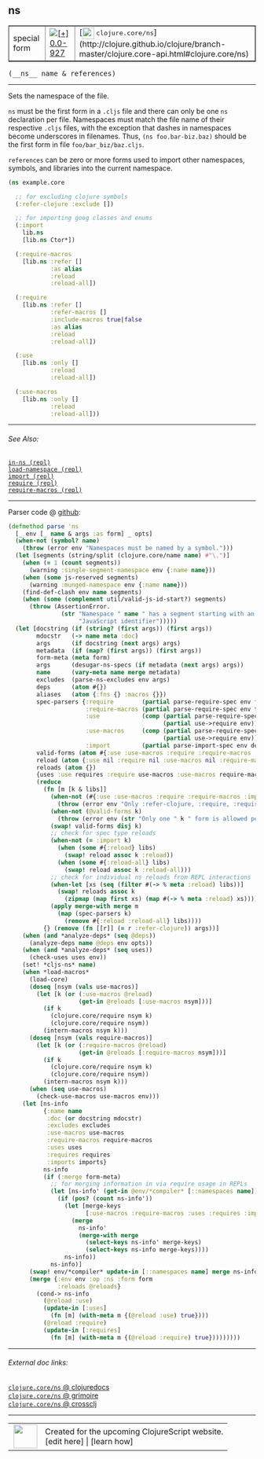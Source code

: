 ## ns



 <table border="1">
<tr>
<td>special form</td>
<td><a href="https://github.com/cljsinfo/cljs-api-docs/tree/0.0-927"><img valign="middle" alt="[+] 0.0-927" title="Added in 0.0-927" src="https://img.shields.io/badge/+-0.0--927-lightgrey.svg"></a> </td>
<td>
[<img height="24px" valign="middle" src="http://i.imgur.com/1GjPKvB.png"> <samp>clojure.core/ns</samp>](http://clojure.github.io/clojure/branch-master/clojure.core-api.html#clojure.core/ns)
</td>
</tr>
</table>


 <samp>
(__ns__ name & references)<br>
</samp>

---

Sets the namespace of the file.

`ns` must be the first form in a `.cljs` file and there can only be one `ns`
declaration per file. Namespaces must match the file name of their respective
`.cljs` files, with the exception that dashes in namespaces become underscores
in filenames. Thus, `(ns foo.bar-biz.baz)` should be the first form in file
`foo/bar_biz/baz.cljs`.

`references` can be zero or more forms used to import other namespaces, symbols,
and libraries into the current namespace.

```clj
(ns example.core

  ;; for excluding clojure symbols
  (:refer-clojure :exclude [])

  ;; for importing goog classes and enums
  (:import
    lib.ns
    [lib.ns Ctor*])

  (:require-macros
    [lib.ns :refer []
            :as alias
            :reload
            :reload-all])

  (:require
    [lib.ns :refer []
            :refer-macros []
            :include-macros true|false
            :as alias
            :reload
            :reload-all])

  (:use
    [lib.ns :only []
            :reload
            :reload-all])

  (:use-macros
    [lib.ns :only []
            :reload
            :reload-all]))
```

---


###### See Also:

[`in-ns (repl)`](specialrepl_in-ns.md)<br>
[`load-namespace (repl)`](specialrepl_load-namespace.md)<br>
[`import (repl)`](specialrepl_import.md)<br>
[`require (repl)`](specialrepl_require.md)<br>
[`require-macros (repl)`](specialrepl_require-macros.md)<br>

---




Parser code @ [github](https://github.com/clojure/clojurescript/blob/r3153/src/clj/cljs/analyzer.clj#L1445-L1556):

```clj
(defmethod parse 'ns
  [_ env [_ name & args :as form] _ opts]
  (when-not (symbol? name) 
    (throw (error env "Namespaces must be named by a symbol.")))
  (let [segments (string/split (clojure.core/name name) #"\.")]
    (when (= 1 (count segments))
      (warning :single-segment-namespace env {:name name}))
    (when (some js-reserved segments)
      (warning :munged-namespace env {:name name}))
    (find-def-clash env name segments)
    (when (some (complement util/valid-js-id-start?) segments)
      (throw (AssertionError.
               (str "Namespace " name " has a segment starting with an invaild "
                    "JavaScript identifier")))))
  (let [docstring (if (string? (first args)) (first args))
        mdocstr   (-> name meta :doc)
        args      (if docstring (next args) args)
        metadata  (if (map? (first args)) (first args))
        form-meta (meta form)
        args      (desugar-ns-specs (if metadata (next args) args))
        name      (vary-meta name merge metadata)
        excludes  (parse-ns-excludes env args)
        deps      (atom #{})
        aliases   (atom {:fns {} :macros {}})
        spec-parsers {:require        (partial parse-require-spec env false deps aliases)
                      :require-macros (partial parse-require-spec env true deps aliases)
                      :use            (comp (partial parse-require-spec env false deps aliases)
                                            (partial use->require env))
                      :use-macros     (comp (partial parse-require-spec env true deps aliases)
                                            (partial use->require env))
                      :import         (partial parse-import-spec env deps)}
        valid-forms (atom #{:use :use-macros :require :require-macros :import})
        reload (atom {:use nil :require nil :use-macros nil :require-macros nil})
        reloads (atom {})
        {uses :use requires :require use-macros :use-macros require-macros :require-macros imports :import :as params}
        (reduce
          (fn [m [k & libs]]
            (when-not (#{:use :use-macros :require :require-macros :import} k)
              (throw (error env "Only :refer-clojure, :require, :require-macros, :use and :use-macros libspecs supported")))
            (when-not (@valid-forms k)
              (throw (error env (str "Only one " k " form is allowed per namespace definition"))))
            (swap! valid-forms disj k)
            ;; check for spec type reloads
            (when-not (= :import k)
              (when (some #{:reload} libs)
                (swap! reload assoc k :reload))
              (when (some #{:reload-all} libs)
                (swap! reload assoc k :reload-all)))
            ;; check for individual ns reloads from REPL interactions
            (when-let [xs (seq (filter #(-> % meta :reload) libs))]
              (swap! reloads assoc k
                (zipmap (map first xs) (map #(-> % meta :reload) xs))))
            (apply merge-with merge m
              (map (spec-parsers k)
                (remove #{:reload :reload-all} libs))))
          {} (remove (fn [[r]] (= r :refer-clojure)) args))]
    (when (and *analyze-deps* (seq @deps))
      (analyze-deps name @deps env opts))
    (when (and *analyze-deps* (seq uses))
      (check-uses uses env))
    (set! *cljs-ns* name)
    (when *load-macros*
      (load-core)
      (doseq [nsym (vals use-macros)]
        (let [k (or (:use-macros @reload)
                    (get-in @reloads [:use-macros nsym]))]
          (if k
            (clojure.core/require nsym k)
            (clojure.core/require nsym))
          (intern-macros nsym k)))
      (doseq [nsym (vals require-macros)]
        (let [k (or (:require-macros @reload)
                    (get-in @reloads [:require-macros nsym]))]
          (if k
            (clojure.core/require nsym k)
            (clojure.core/require nsym))
          (intern-macros nsym k)))
      (when (seq use-macros)
        (check-use-macros use-macros env)))
    (let [ns-info
          {:name name
           :doc (or docstring mdocstr)
           :excludes excludes
           :use-macros use-macros
           :require-macros require-macros
           :uses uses
           :requires requires
           :imports imports}
          ns-info
          (if (:merge form-meta)
            ;; for merging information in via require usage in REPLs
            (let [ns-info' (get-in @env/*compiler* [::namespaces name])]
              (if (pos? (count ns-info'))
                (let [merge-keys
                      [:use-macros :require-macros :uses :requires :imports]]
                  (merge
                    ns-info'
                    (merge-with merge
                      (select-keys ns-info' merge-keys)
                      (select-keys ns-info merge-keys))))
                ns-info))
            ns-info)]
      (swap! env/*compiler* update-in [::namespaces name] merge ns-info)
      (merge {:env env :op :ns :form form
              :reloads @reloads}
        (cond-> ns-info
          (@reload :use)
          (update-in [:uses]
            (fn [m] (with-meta m {(@reload :use) true})))
          (@reload :require)
          (update-in [:requires]
            (fn [m] (with-meta m {(@reload :require) true}))))))))
```

<!--
Repo - tag - source tree - lines:

 <pre>
clojurescript @ r3153
└── src
    └── clj
        └── cljs
            └── <ins>[analyzer.clj:1445-1556](https://github.com/clojure/clojurescript/blob/r3153/src/clj/cljs/analyzer.clj#L1445-L1556)</ins>
</pre>

-->

---



###### External doc links:

[`clojure.core/ns` @ clojuredocs](http://clojuredocs.org/clojure.core/ns)<br>
[`clojure.core/ns` @ grimoire](http://conj.io/store/v1/org.clojure/clojure/1.7.0-beta3/clj/clojure.core/ns/)<br>
[`clojure.core/ns` @ crossclj](http://crossclj.info/fun/clojure.core/ns.html)<br>

---

 <table>
<tr><td>
<img valign="middle" align="right" width="48px" src="http://i.imgur.com/Hi20huC.png">
</td><td>
Created for the upcoming ClojureScript website.<br>
[edit here] | [learn how]
</td></tr></table>

[edit here]:https://github.com/cljsinfo/cljs-api-docs/blob/master/cljsdoc/special_ns.cljsdoc
[learn how]:https://github.com/cljsinfo/cljs-api-docs/wiki/cljsdoc-files

<!--

This information was too distracting to show to readers, but I'll leave it
commented here since it is helpful to:

- pretty-print the data used to generate this document
- and show how to retrieve that data



The API data for this symbol:

```clj
{:description "Sets the namespace of the file.\n\n`ns` must be the first form in a `.cljs` file and there can only be one `ns`\ndeclaration per file. Namespaces must match the file name of their respective\n`.cljs` files, with the exception that dashes in namespaces become underscores\nin filenames. Thus, `(ns foo.bar-biz.baz)` should be the first form in file\n`foo/bar_biz/baz.cljs`.\n\n`references` can be zero or more forms used to import other namespaces, symbols,\nand libraries into the current namespace.\n\n```clj\n(ns example.core\n\n  ;; for excluding clojure symbols\n  (:refer-clojure :exclude [])\n\n  ;; for importing goog classes and enums\n  (:import\n    lib.ns\n    [lib.ns Ctor*])\n\n  (:require-macros\n    [lib.ns :refer []\n            :as alias\n            :reload\n            :reload-all])\n\n  (:require\n    [lib.ns :refer []\n            :refer-macros []\n            :include-macros true|false\n            :as alias\n            :reload\n            :reload-all])\n\n  (:use\n    [lib.ns :only []\n            :reload\n            :reload-all])\n\n  (:use-macros\n    [lib.ns :only []\n            :reload\n            :reload-all]))\n```",
 :ns "special",
 :name "ns",
 :signature ["[name & references]"],
 :history [["+" "0.0-927"]],
 :type "special form",
 :related ["specialrepl/in-ns"
           "specialrepl/load-namespace"
           "specialrepl/import"
           "specialrepl/require"
           "specialrepl/require-macros"],
 :full-name-encode "special_ns",
 :source {:code "(defmethod parse 'ns\n  [_ env [_ name & args :as form] _ opts]\n  (when-not (symbol? name) \n    (throw (error env \"Namespaces must be named by a symbol.\")))\n  (let [segments (string/split (clojure.core/name name) #\"\\.\")]\n    (when (= 1 (count segments))\n      (warning :single-segment-namespace env {:name name}))\n    (when (some js-reserved segments)\n      (warning :munged-namespace env {:name name}))\n    (find-def-clash env name segments)\n    (when (some (complement util/valid-js-id-start?) segments)\n      (throw (AssertionError.\n               (str \"Namespace \" name \" has a segment starting with an invaild \"\n                    \"JavaScript identifier\")))))\n  (let [docstring (if (string? (first args)) (first args))\n        mdocstr   (-> name meta :doc)\n        args      (if docstring (next args) args)\n        metadata  (if (map? (first args)) (first args))\n        form-meta (meta form)\n        args      (desugar-ns-specs (if metadata (next args) args))\n        name      (vary-meta name merge metadata)\n        excludes  (parse-ns-excludes env args)\n        deps      (atom #{})\n        aliases   (atom {:fns {} :macros {}})\n        spec-parsers {:require        (partial parse-require-spec env false deps aliases)\n                      :require-macros (partial parse-require-spec env true deps aliases)\n                      :use            (comp (partial parse-require-spec env false deps aliases)\n                                            (partial use->require env))\n                      :use-macros     (comp (partial parse-require-spec env true deps aliases)\n                                            (partial use->require env))\n                      :import         (partial parse-import-spec env deps)}\n        valid-forms (atom #{:use :use-macros :require :require-macros :import})\n        reload (atom {:use nil :require nil :use-macros nil :require-macros nil})\n        reloads (atom {})\n        {uses :use requires :require use-macros :use-macros require-macros :require-macros imports :import :as params}\n        (reduce\n          (fn [m [k & libs]]\n            (when-not (#{:use :use-macros :require :require-macros :import} k)\n              (throw (error env \"Only :refer-clojure, :require, :require-macros, :use and :use-macros libspecs supported\")))\n            (when-not (@valid-forms k)\n              (throw (error env (str \"Only one \" k \" form is allowed per namespace definition\"))))\n            (swap! valid-forms disj k)\n            ;; check for spec type reloads\n            (when-not (= :import k)\n              (when (some #{:reload} libs)\n                (swap! reload assoc k :reload))\n              (when (some #{:reload-all} libs)\n                (swap! reload assoc k :reload-all)))\n            ;; check for individual ns reloads from REPL interactions\n            (when-let [xs (seq (filter #(-> % meta :reload) libs))]\n              (swap! reloads assoc k\n                (zipmap (map first xs) (map #(-> % meta :reload) xs))))\n            (apply merge-with merge m\n              (map (spec-parsers k)\n                (remove #{:reload :reload-all} libs))))\n          {} (remove (fn [[r]] (= r :refer-clojure)) args))]\n    (when (and *analyze-deps* (seq @deps))\n      (analyze-deps name @deps env opts))\n    (when (and *analyze-deps* (seq uses))\n      (check-uses uses env))\n    (set! *cljs-ns* name)\n    (when *load-macros*\n      (load-core)\n      (doseq [nsym (vals use-macros)]\n        (let [k (or (:use-macros @reload)\n                    (get-in @reloads [:use-macros nsym]))]\n          (if k\n            (clojure.core/require nsym k)\n            (clojure.core/require nsym))\n          (intern-macros nsym k)))\n      (doseq [nsym (vals require-macros)]\n        (let [k (or (:require-macros @reload)\n                    (get-in @reloads [:require-macros nsym]))]\n          (if k\n            (clojure.core/require nsym k)\n            (clojure.core/require nsym))\n          (intern-macros nsym k)))\n      (when (seq use-macros)\n        (check-use-macros use-macros env)))\n    (let [ns-info\n          {:name name\n           :doc (or docstring mdocstr)\n           :excludes excludes\n           :use-macros use-macros\n           :require-macros require-macros\n           :uses uses\n           :requires requires\n           :imports imports}\n          ns-info\n          (if (:merge form-meta)\n            ;; for merging information in via require usage in REPLs\n            (let [ns-info' (get-in @env/*compiler* [::namespaces name])]\n              (if (pos? (count ns-info'))\n                (let [merge-keys\n                      [:use-macros :require-macros :uses :requires :imports]]\n                  (merge\n                    ns-info'\n                    (merge-with merge\n                      (select-keys ns-info' merge-keys)\n                      (select-keys ns-info merge-keys))))\n                ns-info))\n            ns-info)]\n      (swap! env/*compiler* update-in [::namespaces name] merge ns-info)\n      (merge {:env env :op :ns :form form\n              :reloads @reloads}\n        (cond-> ns-info\n          (@reload :use)\n          (update-in [:uses]\n            (fn [m] (with-meta m {(@reload :use) true})))\n          (@reload :require)\n          (update-in [:requires]\n            (fn [m] (with-meta m {(@reload :require) true}))))))))",
          :title "Parser code",
          :repo "clojurescript",
          :tag "r3153",
          :filename "src/clj/cljs/analyzer.clj",
          :lines [1445 1556]},
 :full-name "special/ns",
 :clj-symbol "clojure.core/ns"}

```

Retrieve the API data for this symbol:

```clj
;; from Clojure REPL
(require '[clojure.edn :as edn])
(-> (slurp "https://raw.githubusercontent.com/cljsinfo/cljs-api-docs/catalog/cljs-api.edn")
    (edn/read-string)
    (get-in [:symbols "special/ns"]))
```

-->
